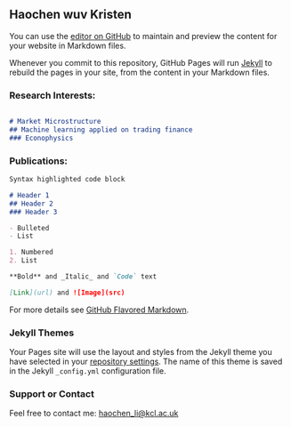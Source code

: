 ## Haochen wuv Kristen

You can use the [editor on GitHub](https://github.com/haochen2049/haochen2049.github.io/edit/main/README.md) to maintain and preview the content for your website in Markdown files.

Whenever you commit to this repository, GitHub Pages will run [Jekyll](https://jekyllrb.com/) to rebuild the pages in your site, from the content in your Markdown files.

### Research Interests:
```markdown

# Market Microstructure
## Machine learning applied on trading finance
### Econophysics


```


### Publications:
```markdown
Syntax highlighted code block

# Header 1
## Header 2
### Header 3

- Bulleted
- List

1. Numbered
2. List

**Bold** and _Italic_ and `Code` text

[Link](url) and ![Image](src)
```

For more details see [GitHub Flavored Markdown](https://guides.github.com/features/mastering-markdown/).

### Jekyll Themes

Your Pages site will use the layout and styles from the Jekyll theme you have selected in your [repository settings](https://github.com/haochen2049/haochen2049.github.io/settings/pages). The name of this theme is saved in the Jekyll `_config.yml` configuration file.

### Support or Contact

Feel free to contact me: haochen_li@kcl.ac.uk
